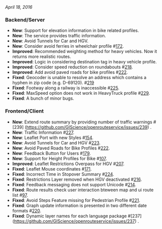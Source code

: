 *April 18, 2016*

### Backend/Server

-  **New**: Support for elevation information in bike related profiles.
-  **New**: The service provides traffic information.
-  **New**: Avoid Tunnels for Car and HGV.
-  **New**: Consider avoid ferries in wheelchair profile #[172](https://github.com/GIScience/openrouteservice/issues/172). 
-  **Improved**: Recommended weighting method for heavy vehicles. Now it returns more realistic routes.
-  **Improved**: Logic in considering destination tag in heavy vehicle profile.
-  **Improved**: Consider speed reduction on roundabouts  #[218](https://github.com/GIScience/openrouteservice/issues/218).
-  **Improved**: Add avoid paved roads for bike profiles #[222](https://github.com/GIScience/openrouteservice/issues/222).
-  **Fixed**: Geocoder is unable to resolve an address which contains a hyphen in zip code (e.g. D-69120). #[219](https://github.com/GIScience/openrouteservice/issues/219)
-  **Fixed**: Footway along a railway is inaccessible #[225](https://github.com/GIScience/openrouteservice/issues/225).
-  **Fixed**: MaxSpeed option does not work in HeavyTruck profile #[229](https://github.com/GIScience/openrouteservice/issues/229).
-  **Fixed**: A bunch of minor bugs.

### Frontend/Client 

-  **New**: Extend route summary by providing number of traffic warnings #[239] (https://github.com/GIScience/openrouteservice/issues/239) .
-  **New**: Traffic Information #[227](https://github.com/GIScience/openrouteservice/issues/227).
-  **New**: Leaflet Port with new Styles #[154](https://github.com/GIScience/openrouteservice/issues/154).
-  **New**: Avoid Tunnels for Car and HGV #[223](https://github.com/GIScience/openrouteservice/issues/223).
-  **New**: Avoid Paved Roads for Bike Profiles #[222](https://github.com/GIScience/openrouteservice/issues/222).
-  **New**: Feedback Button for Users #[179](https://github.com/GIScience/openrouteservice/issues/179).
-  **New**: Support for Height Profiles for Bike #[107](https://github.com/GIScience/openrouteservice/issues/107).
-  **Improved**: Leaflet Restrictions Overpass for HGV #[207](https://github.com/GIScience/openrouteservice/pull/207).
-  **Fixed**: Leaflet Mouse coordinates #[171](https://github.com/GIScience/openrouteservice/issues/236).
-  **Fixed**: Incorrect Time in Stopover Summary #[224](https://github.com/GIScience/openrouteservice/issues/224).
-  **Fixed**: Restrictions Layer removed when HGV deactivated #[216](https://github.com/GIScience/openrouteservice/issues/216).
-  **Fixed**: Feedback messaging does not support Unicode #[214](https://github.com/GIScience/openrouteservice/issues/214).
-  **Fixed**: Route results check user interaction bteween map and ui route list #[97](https://github.com/GIScience/openrouteservice/issues/97).
-  **Fixed**: Avoid Steps Feature missing for Pedestrian Profile #[221](https://github.com/GIScience/openrouteservice/issues/221).
-  **Fixed**: Graph update information is presented in two different date formats #[220](https://github.com/GIScience/openrouteservice/issues/220).
-  **Fixed**: Dynamic layer names for each language package #[237] (https://github.com/GIScience/openrouteservice/issues/237) .






